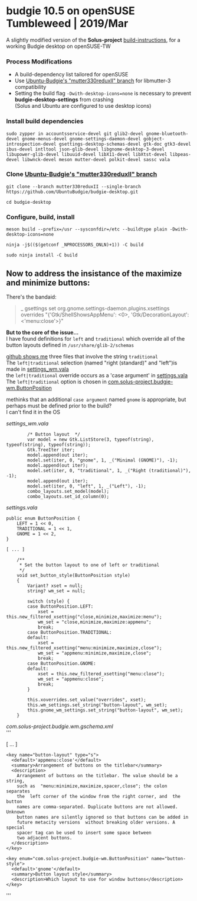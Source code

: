 # budgie 10.5 on openSUSE Tumbleweed | 2019/Mar
A slightly modified version of the **Solus-project** [build-instructions], for a working Budgie desktop on openSUSE-TW

### Process Modifications
- A build-dependency list tailored for openSUSE
- Use [Ubuntu-Budgie's "mutter330reduxII" branch] for libmutter-3 compatibility
- Setting the build flag `-Dwith-desktop-icons=none` is necessary to prevent **budgie-desktop-settings** from crashing  
(Solus and Ubuntu are configured to use desktop icons)

### Install build dependencies  
`sudo zypper in accountsservice-devel git glib2-devel gnome-bluetooth-devel gnome-menus-devel gnome-settings-daemon-devel gobject-introspection-devel gsettings-desktop-schemas-devel gtk-doc gtk3-devel ibus-devel intltool json-glib-devel libgnome-desktop-3-devel libupower-glib-devel libuuid-devel libX11-devel libXtst-devel libpeas-devel libwnck-devel meson mutter-devel polkit-devel sassc vala`  

### Clone [Ubuntu-Budgie's "mutter330reduxII" branch]  
`git clone --branch mutter330reduxII --single-branch https://github.com/UbuntuBudgie/budgie-desktop.git`  

`cd budgie-desktop`  

### Configure, build, install
`meson build --prefix=/usr --sysconfdir=/etc --buildtype plain -Dwith-desktop-icons=none`  

`ninja -j$(($(getconf _NPROCESSORS_ONLN)+1)) -C build`

`sudo ninja install -C build`

## Now to address the insistance of the maximize and minimize buttons:  

There's the bandaid:

>_ gsettings set org.gnome.settings-daemon.plugins.xsettings overrides 
"{'Gtk/ShellShowsAppMenu': <0>, 'Gtk/DecorationLayout': <'menu:close'>}"

**But to the core of the issue...**  
I have found definitions for `left` and `traditional` which override all of the button layouts defined in `/usr/share/glib-2/schemas`  

[github shows me](https://github.com/solus-project/budgie-desktop/search?q=traditional&unscoped_q=traditional) three files that involve the string `traditional`  
The `left|traditional` selection (named "right (standard)" and "left")is made in [settings_wm.vala]  
the `left|traditional` override occurs as a 'case argument' in [settings.vala]  
The `left|traditional` option is chosen in [com.solus-project.budgie-wm.ButtonPosition]  


methinks that an additional `case argument` named `gnome` is appropriate, but perhaps must be defined prior to the build?  
I can't find it in the OS  

_settings_wm.vala_  
```
        /* Button layout  */
        var model = new Gtk.ListStore(3, typeof(string), typeof(string), typeof(string));
        Gtk.TreeIter iter;
        model.append(out iter);
        model.set(iter, 0, "gnome", 1, _("Minimal (GNOME)"), -1);
        model.append(out iter);
        model.set(iter, 0, "traditional", 1, _("Right (traditional)"), -1);
        model.append(out iter);
        model.set(iter, 0, "left", 1, _("Left"), -1);
        combo_layouts.set_model(model);
        combo_layouts.set_id_column(0);
```

_settings.vala_  
```
public enum ButtonPosition {
    LEFT = 1 << 0,
    TRADITIONAL = 1 << 1,
    GNOME = 1 << 2,
}

[ ... ]

    /**
     * Set the button layout to one of left or traditional
     */
    void set_button_style(ButtonPosition style)
    {
        Variant? xset = null;
        string? wm_set = null;

        switch (style) {
        case ButtonPosition.LEFT:
            xset = this.new_filtered_xsetting("close,minimize,maximize:menu");
            wm_set = "close,minimize,maximize:appmenu";
            break;
        case ButtonPosition.TRADITIONAL:
        default:
            xset = this.new_filtered_xsetting("menu:minimize,maximize,close");
            wm_set = "appmenu:minimize,maximize,close";
            break;
        case ButtonPosition.GNOME:
        default:
            xset = this.new_filtered_xsetting("menu:close");
            wm_set = "appmenu:close";
            break;
        }

        this.xoverrides.set_value("overrides", xset);
        this.wm_settings.set_string("button-layout", wm_set);
        this.gnome_wm_settings.set_string("button-layout", wm_set);
    }

```

_com.solus-project.budgie.wm.gschema.xml_  
'''
  <enum id="com.solus-project.budgie-wm.ButtonPosition">
      <value nick="left" value="1" />
      <value nick="traditional" value="2" />
      <value nick="gnome" value="3" />
  </enum>

 [ ... ]

    <key name="button-layout" type="s">
      <default>'appmenu:close'</default>
      <summary>Arrangement of buttons on the titlebar</summary>
      <description>
        Arrangement of buttons on the titlebar. The value should be a string,
        such as  "menu:minimize,maximize,spacer,close"; the colon separates
        the  left corner of the window from the right corner, and  the button
        names are comma-separated. Duplicate buttons are not allowed. Unknown
        button names are silently ignored so that buttons can be added in
        future metacity versions  without breaking older versions. A special
        spacer tag can be used to insert some space between
        two adjacent buttons.
      </description>
    </key>

    <key enum="com.solus-project.budgie-wm.ButtonPosition" name="button-style">
      <default>'gnome'</default>
      <summary>Button layout style</summary>
      <description>Which layout to use for window buttons</description>
    </key>
  </schema>
'''



[build-instructions]:https://github.com/solus-project/budgie-desktop/wiki/Building-Budgie-Desktop  
[Arch mail-archive/commit]:https://www.mail-archive.com/arch-commits@archlinux.org/msg465529.html  
[Ubuntu-Budgie's "mutter330reduxII" branch]:https://github.com/UbuntuBudgie/budgie-desktop/tree/mutter330reduxII  
[settings.vala]:https://github.com/solus-project/budgie-desktop/blob/fdf8d629adf870b8b66386f4523826dc5d04ddc1/src/daemon/settings.vala#L212
[com.solus-project.budgie-wm.ButtonPosition]:https://github.com/solus-project/budgie-desktop/blob/fdf8d629adf870b8b66386f4523826dc5d04ddc1/src/wm/com.solus-project.budgie.wm.gschema.xml#L4
[settings_wm.vala]:https://github.com/solus-project/budgie-desktop/blob/b6df16668eed6d0bdb940d65ae148857f328cd64/src/panel/settings/settings_wm.vala#L82
